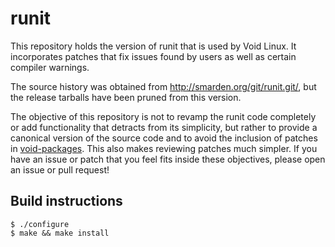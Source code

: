 # runit

This repository holds the version of runit that is used by Void Linux. It
incorporates patches that fix issues found by users as well as certain compiler
warnings.

The source history was obtained from <http://smarden.org/git/runit.git/>, but
the release tarballs have been pruned from this version.

The objective of this repository is not to revamp the runit code completely or
add functionality that detracts from its simplicity, but rather to provide a
canonical version of the source code and to avoid the inclusion of patches in
[void-packages](https://github.com/void-linux/void-packages). This also makes
reviewing patches much simpler. If you have an issue or patch that you feel fits
inside these objectives, please open an issue or pull request!

## Build instructions

```
$ ./configure
$ make && make install
```
